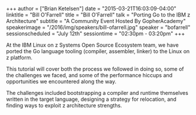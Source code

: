 +++
author = ["Brian Ketelsen"]
date = "2015-03-21T16:03:09-04:00"
linktitle = "Bill O'Farrell"
title = "Bill O'Farrell"
talk = "Porting Go to the IBM z Architecture"
subtitle = "A Community Event Hosted By GopherAcademy"
speakerimage = "/2016/img/speakers/bill-ofarrell.jpg"
speaker = "bofarrell"
sessionscheduled = "July 12th"
sessiontime = "02:30pm - 03:20pm"
+++

At the IBM Linux on z Systems Open Source Ecosystem team, we have ported the Go language tooling (compiler, assembler, linker) to the Linux on z platform.

This tutorial will cover both the process we followed in doing so, some of the challenges we faced, and some of the performance hiccups and opportunities we encountered along the way.

The challenges included bootstrapping a compiler and runtime themselves written in the target language, designing a strategy for relocation, and finding ways to exploit z architecture strengths.
